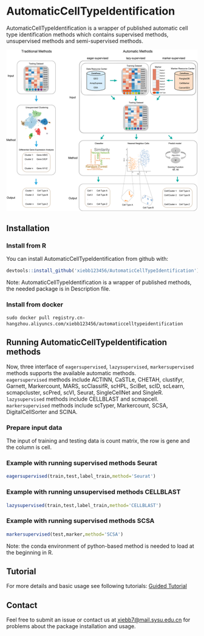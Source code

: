 # AutomaticCellTypeIdentification

AutomaticCellTypeIdentification is a wrapper of published automatic cell type identification methods which contains supervised methods, unsupervised methods and semi-supervised methods.

<p align="center" width="100%">
    <img src="figure/website.png"> 
</p>


## Installation

### Install from R

You can install AutomaticCellTypeIdentification from github with:

```R
devtools::install_github('xiebb123456/AutomaticCellTypeIdentification')
```
Note: AutomaticCellTypeIdentification is a wrapper of published methods, the needed package is in Description file.


### Install from docker
```docker
sudo docker pull registry.cn-hangzhou.aliyuncs.com/xiebb123456/automaticcelltypeidentification
```

## Running AutomaticCellTypeIdentification methods

Now, three interface of ```eagersupervised```, ```lazysupervised```, ```markersupervised``` methods supports the available automatic methods.  
```eagersupervised``` methods include ACTINN, CaSTLe, CHETAH, clustifyr, Garnett, Markercount, MARS, scClassifR, scHPL, SciBet, scID, scLearn, scmapcluster, scPred, scVI, Seurat, SingleCellNet and SingleR.  
```lazysupervised``` methods include CELLBLAST and scmapcell.  
```markersupervised``` methods include scTyper, Markercount, SCSA, DigitalCellSorter and SCINA.  

### Prepare input data  
The input of training and testing data is count matrix, the row is gene and the column is cell.

### Example with running supervised methods Seurat
```R
eagersupervised(train,test,label_train,method='Seurat')
```

### Example with running unsupervised methods CELLBLAST
```R
lazysupervised(train,test,label_train,method='CELLBLAST')
```

### Example with running supervised methods SCSA
```R
markersupervised(test,marker,method='SCSA')
```
Note: the conda environment of python-based method is needed to load at the beginning in R.

## Tutorial
For more details and basic usage see following tutorials:
[Guided Tutorial](vignettes/introduction.Rmd)

## Contact
Feel free to submit an issue or contact us at xiebb7@mail.sysu.edu.cn for problems about the package installation and usage.
